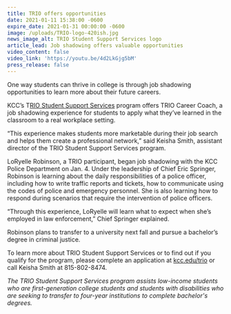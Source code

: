 ```yaml
---
title: TRIO offers opportunities
date: 2021-01-11 15:38:00 -0600
expire_date: 2021-01-31 00:00:00 -0600
image: /uploads/TRIO-logo-420ish.jpg
news_image_alt: TRIO Student Support Services logo
article_lead: Job shadowing offers valuable opportunities
video_content: false
video_link: 'https://youtu.be/4d2LkGjg5bM'
press_release: false
---
```


One way students can thrive in college is through job shadowing opportunities to learn more about their future careers.

KCC’s T[RIO Student Support Services](http://www.kcc.edu/trio) program offers TRIO Career Coach, a job shadowing experience for students to apply what they’ve learned in the classroom to a real workplace setting.

“This experience makes students more marketable during their job search and helps them create a professional network,” said Keisha Smith, assistant director of the TRIO Student Support Services program.

LoRyelle Robinson, a TRIO participant, began job shadowing with the KCC Police Department on Jan. 4. Under the leadership of Chief Eric Springer, Robinson is learning about the daily responsibilities of a police officer, including how to write traffic reports and tickets, how to communicate using the codes of police and emergency personnel. She is also learning how to respond during scenarios that require the intervention of police officers.

“Through this experience, LoRyelle will learn what to expect when she’s employed in law enforcement,” Chief Springer explained.

Robinson plans to transfer to a university next fall and pursue a bachelor’s degree in criminal justice.

To learn more about TRIO Student Support Services or to find out if you qualify for the program, please complete an application at [kcc.edu/trio](http://www.kcc.edu/trio) or call Keisha Smith at 815-802-8474.

*The TRIO Student Support Services program assists low-income students who are first-generation college students and students with disabilities who are seeking to transfer to four-year institutions to complete bachelor's degrees.*
